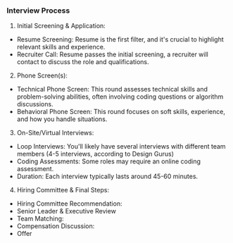 ### Interview Process
1. Initial Screening & Application:
  - Resume Screening: Resume is the first filter, and it's crucial to highlight relevant skills and experience. 
  - Recruiter Call: Resume passes the initial screening, a recruiter will contact to discuss the role and qualifications.
2. Phone Screen(s):
  - Technical Phone Screen: This round assesses technical skills and problem-solving abilities, often involving coding questions or algorithm discussions.
  - Behavioral Phone Screen: This round focuses on soft skills, experience, and how you handle situations.
3. On-Site/Virtual Interviews:
  - Loop Interviews: You'll likely have several interviews with different team members (4-5 interviews, according to Design Gurus)
  - Coding Assessments: Some roles may require an online coding assessment. 
  - Duration: Each interview typically lasts around 45-60 minutes. 
4. Hiring Committee & Final Steps:
  - Hiring Committee Recommendation:
  - Senior Leader & Executive Review
  - Team Matching:
  - Compensation Discussion:
  - Offer
